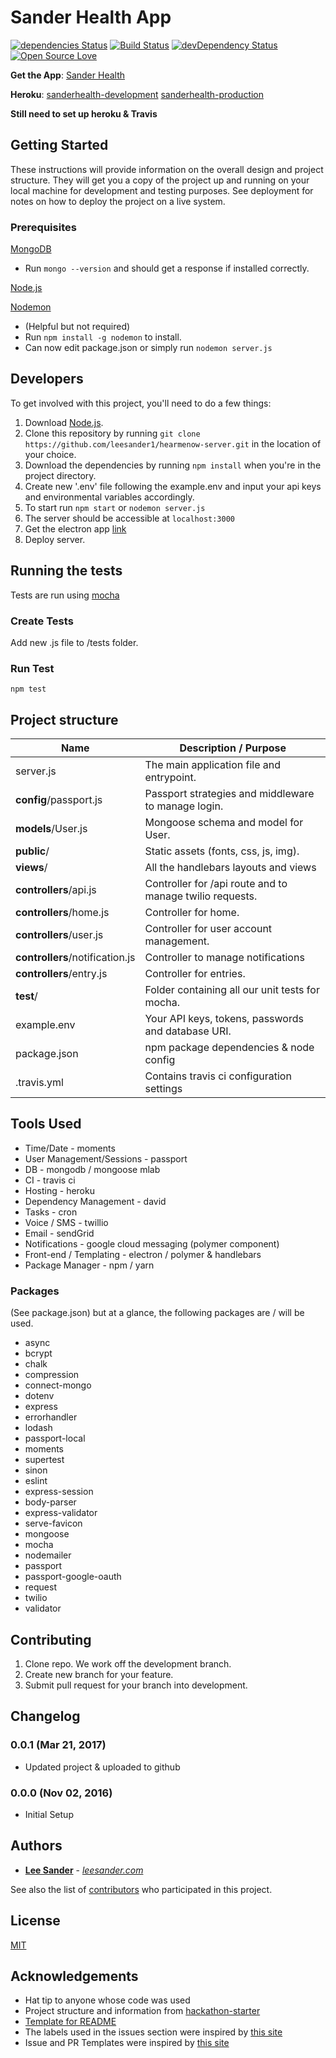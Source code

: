 Sander Health App
=======================
[![dependencies Status](https://david-dm.org/leesander1/sanderhealth/status.svg)](https://david-dm.org/leesander1/sanderhealth)
[![Build Status](https://travis-ci.org/leesander1/sanderhealth.svg?branch=master)](https://travis-ci.org/leesander1/hearmenow-server)
[![devDependency Status](https://david-dm.org/leesander1/sanderhealth.svg)](https://david-dm.org/leesander1/sanderhealth#info=devDependencies)
[![Open Source Love](https://badges.frapsoft.com/os/mit/mit.svg?v=102)](https://github.com/leesander1/sanderhealth/blob/master/license)

**Get the App**: [Sander Health](https://github.com/leesander1/sanderhealth)

**Heroku**:
[sanderhealth-development](https://leesander.com)
[sanderhealth-production](https://leesander.com)

**Still need to set up heroku & Travis**



## Getting Started

These instructions will provide information on the overall design and project structure. They will get you a copy of the project up and running on your local machine for development and testing purposes. See deployment for notes on how to deploy the project on a live system.


### Prerequisites

[MongoDB](https://docs.mongodb.com/manual/administration/install-community/)
* Run `mongo --version` and should get a response if installed correctly.

[Node.js](https://nodejs.org/)

[Nodemon](https://nodemon.io/)
* (Helpful but not required)
* Run `npm install -g nodemon` to install.
* Can now edit package.json or simply run `nodemon server.js`

## Developers
To get involved with this project, you'll need to do a few things:

1. Download [Node.js](https://nodejs.org/).
2. Clone this repository by running `git clone https://github.com/leesander1/hearmenow-server.git` in the location of your choice.
3. Download the dependencies by running `npm install` when you're in the project directory.
4. Create new '.env' file following the example.env and input your api keys and environmental variables accordingly.
5. To start run `npm start` or `nodemon server.js`
6. The server should be accessible at `localhost:3000`
7. Get the electron app [link](https://github.com/leesander1/hearmenow-electron)
8. Deploy server.


## Running the tests

Tests are run using [mocha](https://mochajs.org/)

### Create Tests

Add new .js file to /tests folder.


### Run Test


`npm test`

## Project structure

| Name                               | Description / Purpose                                        |
| ---------------------------------- | ------------------------------------------------------------ |
| server.js                          | The main application file and entrypoint.                    |
| **config**/passport.js             | Passport strategies and middleware to manage login.          |
| **models**/User.js                 | Mongoose schema and model for User.                          |
| **public**/                        | Static assets (fonts, css, js, img).                         |
| **views**/                         | All the handlebars layouts and views                         |
| **controllers**/api.js             | Controller for /api route and to manage twilio requests.     |
| **controllers**/home.js            | Controller for home.                                         |
| **controllers**/user.js            | Controller for user account management.                      |
| **controllers**/notification.js    | Controller to manage notifications                           |
| **controllers**/entry.js           | Controller for entries.                                      |
| **test**/                          | Folder containing all our unit tests for mocha.              |
| example.env                        | Your API keys, tokens, passwords and database URI.           |
| package.json                       | npm package dependencies & node config                       |
| .travis.yml                        | Contains travis ci configuration settings                    |

## Tools Used

* Time/Date - moments
* User Management/Sessions - passport
* DB - mongodb / mongoose mlab
* CI - travis ci
* Hosting - heroku
* Dependency Management - david
* Tasks - cron
* Voice / SMS - twillio
* Email - sendGrid
* Notifications - google cloud messaging (polymer component)
* Front-end / Templating - electron / polymer & handlebars
* Package Manager - npm / yarn


### Packages
(See package.json) but at a glance, the following packages are / will be used.

* async
* bcrypt
* chalk
* compression
* connect-mongo
* dotenv
* express
* errorhandler
* lodash
* passport-local
* moments
* supertest
* sinon
* eslint
* express-session
* body-parser
* express-validator
* serve-favicon
* mongoose
* mocha
* nodemailer
* passport
* passport-google-oauth
* request
* twilio
* validator


## Contributing

1. Clone repo. We work off the development branch.
2. Create new branch for your feature.
3. Submit pull request for your branch into development.

Changelog
---------

### 0.0.1 (Mar 21, 2017)
- Updated project & uploaded to github

### 0.0.0 (Nov 02, 2016)
- Initial Setup

## Authors

* [**Lee Sander**](https://github.com/leesander1) - *[leesander.com](https://leesander.com)*


See also the list of [contributors](https://github.com/leesander1/hearmenow-server/contributors) who participated in this project.

## License

[MIT](https://github.com/leesander1/sanderhealth/blob/master/license)

## Acknowledgements

* Hat tip to anyone whose code was used
* Project structure and information from [hackathon-starter](https://github.com/sahat/hackathon-starter)
* [Template for README](https://gist.githubusercontent.com/PurpleBooth/109311bb0361f32d87a2/raw/4a39c2139c4caa4686addc1e5dd490170fb82006/README-Template.md)
* The labels used in the issues section were inspired by [this site](https://robinpowered.com/blog/best-practice-system-for-organizing-and-tagging-github-issues/)
* Issue and PR Templates were inspired by [this site](https://www.talater.com/open-source-templates/#)
